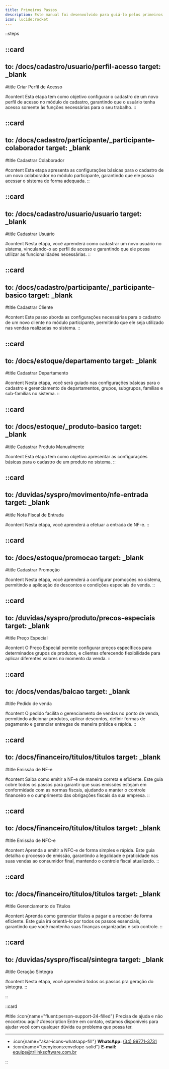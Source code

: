 ```yaml
---
title: Primeiros Passos
description: Este manual foi desenvolvido para guiá-lo pelos primeiros passos essenciais para utilizar o sistema.
icon: lucide:rocket 
---
```


::steps

###
::card
---
to: /docs/cadastro/usuario/perfil-acesso
target: _blank
---
#title
Criar Perfil de Acesso

#content
Esta etapa tem como objetivo configurar o cadastro de um novo perfil de acesso no módulo de cadastro, garantindo que o usuário tenha acesso somente às funções necessárias para o seu trabalho.
::

###
::card
---
to: /docs/cadastro/participante/_participante-colaborador
target: _blank
---
#title
Cadastrar Colaborador

#content
Esta etapa apresenta as configurações básicas para o cadastro de um novo colaborador no módulo participante, garantindo que ele possa acessar o sistema de forma adequada.
::

###
::card
---
to: /docs/cadastro/usuario/usuario
target: _blank
---
#title
Cadastrar Usuário

#content
Nesta etapa, você aprenderá como cadastrar um novo usuário no sistema, vinculando-o ao perfil de acesso e garantindo que ele possa utilizar as funcionalidades necessárias.
::

###
::card
---
to: /docs/cadastro/participante/_participante-basico
target: _blank
---
#title
Cadastrar Cliente

#content
Este passo aborda as configurações necessárias para o cadastro de um novo cliente no módulo participante, permitindo que ele seja utilizado nas vendas realizadas no sistema.
::

###
::card
---
to: /docs/estoque/departamento
target: _blank
---
#title
Cadastrar Departamento

#content
Nesta etapa, você será guiado nas configurações básicas para o cadastro e gerenciamento de departamentos, grupos, subgrupos, famílias e sub-famílias no sistema.
::

###
::card
---
to: /docs/estoque/_produto-basico
target: _blank
---
#title
Cadastrar Produto Manualmente

#content
Esta etapa tem como objetivo apresentar as configurações básicas para o cadastro de um produto no sistema.
::

###
::card
---
to: /duvidas/syspro/movimento/nfe-entrada
target: _blank
---
#title
Nota Fiscal de Entrada

#content
Nesta etapa, você aprenderá a efetuar a entrada de NF-e.
::

###
::card
---
to: /docs/estoque/promocao
target: _blank
---
#title
Cadastrar Promoção

#content
Nesta etapa, você aprenderá a configurar promoções no sistema, permitindo a aplicação de descontos e condições especiais de venda.
::

###
::card
---
to: /duvidas/syspro/produto/precos-especiais
target: _blank
---
#title
Preço Especial

#content
O Preço Especial permite configurar preços específicos para determinados grupos de produtos, e clientes oferecendo flexibilidade para aplicar diferentes valores no momento da venda.
::

###
::card
---
to: /docs/vendas/balcao
target: _blank
---
#title
Pedido de venda

#content
O pedido facilita o gerenciamento de vendas no ponto de venda, permitindo adicionar produtos, aplicar descontos, definir formas de pagamento e gerenciar entregas de maneira prática e rápida.
::

###
::card
---
to: /docs/financeiro/titulos/titulos
target: _blank
---
#title
Emissão de NF-e

#content
 Saiba como emitir a NF-e de maneira correta e eficiente. Este guia cobre todos os passos para garantir que suas emissões estejam em conformidade com as normas fiscais, ajudando a manter o controle financeiro e o cumprimento das obrigações fiscais da sua empresa.
::

###
::card
---
to: /docs/financeiro/titulos/titulos
target: _blank
---
#title
Emissão de NFC-e

#content
Aprenda a emitir a NFC-e de forma simples e rápida. Este guia detalha o processo de emissão, garantindo a legalidade e praticidade nas suas vendas ao consumidor final, mantendo o controle fiscal atualizado.
::

###
::card
---
to: /docs/financeiro/titulos/titulos
target: _blank
---
#title
Gerenciamento de Títulos

#content
Aprenda como gerenciar títulos a pagar e a receber de forma eficiente. Este guia irá orientá-lo por todos os passos essenciais, garantindo que você mantenha suas finanças organizadas e sob controle.
::

###
::card
---
to: /duvidas/syspro/fiscal/sintegra
target: _blank
---
#title
Geração Sintegra

#content
Nesta etapa, você aprenderá todos os passos pra geração do sintegra.
::

::

::card

#title
:icon{name="fluent:person-support-24-filled"} Precisa de ajuda e não encontrou aqui?
#description
Entre em contato, estamos disponíveis para ajudar você com qualquer dúvida ou problema que possa ter.

---

- :icon{name="akar-icons-whatsapp-fill"} **WhatsApp:** [(34) 99771-3731](https://wa.me/trilinksoftware)
- :icon{name="teenyicons:envelope-solid"} **E-mail:** [equipe@trilinksoftware.com.br](mailto:equipe@trilinksoftware.com.br)

::
